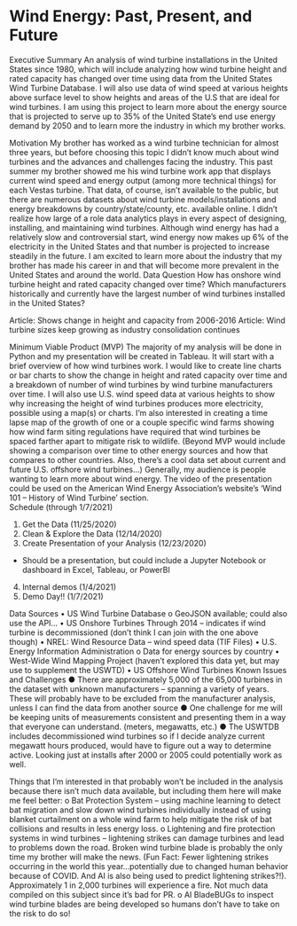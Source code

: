 # Wind Energy: Past, Present, and Future
Executive Summary
An analysis of wind turbine installations in the United States since 1980, which will include analyzing how wind turbine height and rated capacity has changed over time using data from the United States Wind Turbine Database. I will also use data of wind speed at various heights above surface level to show heights and areas of the U.S that are ideal for wind turbines. I am using this project to learn more about the energy source that is projected to serve up to 35% of the United State’s end use energy demand by 2050 and to learn more the industry in which my brother works. 

Motivation
My brother has worked as a wind turbine technician for almost three years, but before choosing this topic I didn’t know much about wind turbines and the advances and challenges facing the industry. This past summer my brother showed me his wind turbine work app that displays current wind speed and energy output (among more technical things) for each Vestas turbine. That data, of course, isn’t available to the public, but there are numerous datasets about wind turbine models/installations and energy breakdowns by country/state/county, etc. available online. I didn’t realize how large of a role data analytics plays in every aspect of designing, installing, and maintaining wind turbines. Although wind energy has had a relatively slow and controversial start, wind energy now makes up 6% of the electricity in the United States and that number is projected to increase steadily in the future. I am excited to learn more about the industry that my brother has made his career in and that will become more prevalent in the United States and around the world.
Data Question
How has onshore wind turbine height and rated capacity changed over time? Which manufacturers historically and currently have the largest number of wind turbines installed in the United States?

Article: Shows change in height and capacity from 2006-2016
Article: Wind turbine sizes keep growing as industry consolidation continues

Minimum Viable Product (MVP)
The majority of my analysis will be done in Python and my presentation will be created in Tableau. It will start with a brief overview of how wind turbines work. I would like to create line charts or bar charts to show the change in height and rated capacity over time and a breakdown of number of wind turbines by wind turbine manufacturers over time. I will also use U.S. wind speed data at various heights to show why increasing the height of wind turbines produces more electricity, possible using a map(s) or charts. I’m also interested in creating a time lapse map of the growth of one or a couple specific wind farms showing how wind farm siting regulations have required that wind turbines be spaced farther apart to mitigate risk to wildlife. (Beyond MVP would include showing a comparison over time to other energy sources and how that compares to other countries. Also, there’s a cool data set about current and future U.S. offshore wind turbines…) Generally, my audience is people wanting to learn more about wind energy. The video of the presentation could be used on the American Wind Energy Association’s website’s ‘Wind 101 – History of Wind Turbine’ section. 	
Schedule (through  1/7/2021)
1.	Get the Data (11/25/2020)
2.	Clean & Explore the Data (12/14/2020)
3.	Create Presentation of your Analysis (12/23/2020)
-	Should be a presentation, but could include a Jupyter Notebook or dashboard in Excel, Tableau, or PowerBI
4.	Internal demos (1/4/2021)
5.	Demo Day!! (1/7/2021)

Data Sources
•	US Wind Turbine Database
o	GeoJSON available; could also use the API…
•	US Onshore Turbines Through 2014 – indicates if wind turbine is decommissioned (don’t think I can join with the one above though)
•	NREL: Wind Resource Data – wind speed data (TIF Files)
•	U.S. Energy Information Administration
o	Data for energy sources by country
•	West-Wide Wind Mapping Project (haven’t explored this data yet, but may use to supplement the USWTD)
•	US Offshore Wind Turbines
Known Issues and Challenges
●	There are approximately 5,000 of the 65,000 turbines in the dataset with unknown manufacturers – spanning a variety of years. These will probably have to be excluded from the manufacturer analysis, unless I can find the data from another source
●	One challenge for me will be keeping units of measurements consistent and presenting them in a way that everyone can understand. (meters, megawatts, etc.)
●	The USWTDB includes decommissioned wind turbines so if I decide analyze current megawatt hours produced, would have to figure out a way to determine active. Looking just at installs after 2000 or 2005 could potentially work as well.


Things that I’m interested in that probably won’t be included in the analysis because there isn’t much data available, but including them here will make me feel better:
o	Bat Protection System – using machine learning to detect bat migration and slow down wind turbines individually instead of using blanket curtailment on a whole wind farm to help mitigate the risk of bat collisions and results in less energy loss.
o	Lightening and fire protection systems in wind turbines – lightening strikes can damage turbines and lead to problems down the road. Broken wind turbine blade is probably the only time my brother will make the news. (Fun Fact: Fewer lightening strikes occurring in the world this year…potentially due to changed human behavior because of COVID. And AI is also being used to predict lightening strikes?!).
Approximately 1 in 2,000 turbines will experience a fire. Not much data compiled on this subject since it’s bad for PR.
o	AI BladeBUGs to inspect wind turbine blades are being developed so humans don’t have to take on the risk to do so!
